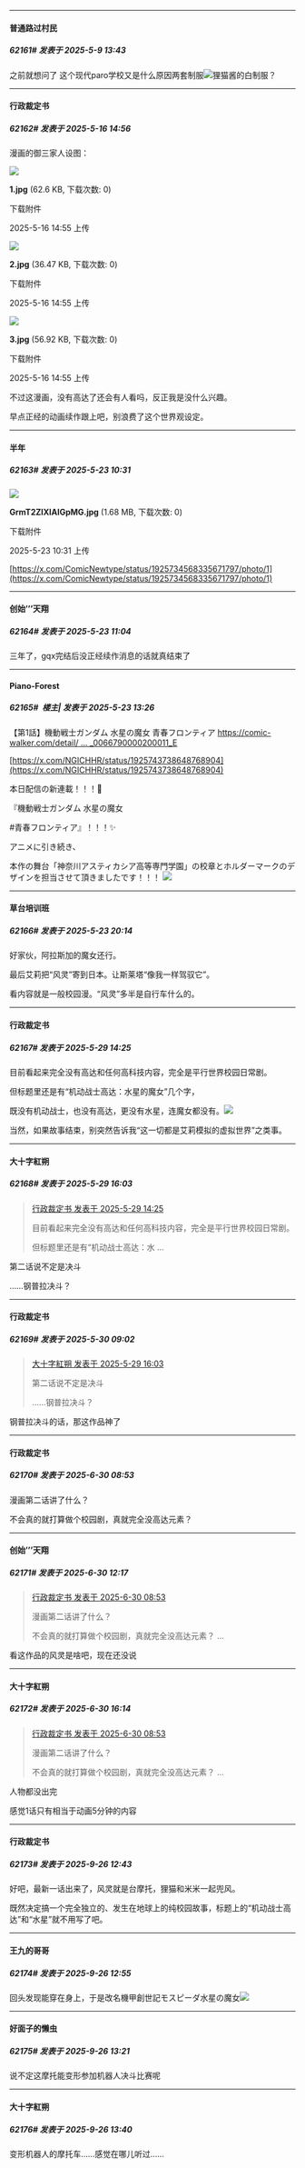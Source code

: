 ﻿*****

####  普通路过村民  
##### 62161#       发表于 2025-5-9 13:43

之前就想问了 这个现代paro学校又是什么原因两套制服<img src="https://static.stage1st.com/image/smiley/face2017/067.png" referrerpolicy="no-referrer">狸猫酱的白制服？

*****

####  行政裁定书  
##### 62162#       发表于 2025-5-16 14:56

漫画的御三家人设图：

<img src="https://img.stage1st.com/forum/202505/16/145512m7hzobde85kohciu.jpg" referrerpolicy="no-referrer">

<strong>1.jpg</strong> (62.6 KB, 下载次数: 0)

下载附件

2025-5-16 14:55 上传

<img src="https://img.stage1st.com/forum/202505/16/145512med0m1fhtfsumcoe.jpg" referrerpolicy="no-referrer">

<strong>2.jpg</strong> (36.47 KB, 下载次数: 0)

下载附件

2025-5-16 14:55 上传

<img src="https://img.stage1st.com/forum/202505/16/145512bes9enxx7gfx6e36.jpg" referrerpolicy="no-referrer">

<strong>3.jpg</strong> (56.92 KB, 下载次数: 0)

下载附件

2025-5-16 14:55 上传

不过这漫画，没有高达了还会有人看吗，反正我是没什么兴趣。

早点正经的动画续作跟上吧，别浪费了这个世界观设定。

*****

####  半年  
##### 62163#       发表于 2025-5-23 10:31

<img src="https://img.stage1st.com/forum/202505/23/103150viildifxl5tz1nnz.jpg" referrerpolicy="no-referrer">

<strong>GrmT2ZIXIAIGpMG.jpg</strong> (1.68 MB, 下载次数: 0)

下载附件

2025-5-23 10:31 上传

[https://x.com/ComicNewtype/status/1925734568335671797/photo/1](https://x.com/ComicNewtype/status/1925734568335671797/photo/1)


*****

####  创始’’’天翔  
##### 62164#       发表于 2025-5-23 11:04

三年了，gqx完结后没正经续作消息的话就真结束了


*****

####  Piano-Forest  
##### 62165#         楼主| 发表于 2025-5-23 13:26

【第1話】機動戦士ガンダム 水星の魔女 青春フロンティア
[https://comic-walker.com/detail/ ... _0066790000200011_E](https://comic-walker.com/detail/KC_006679_S/episodes/KC_0066790000200011_E)

[https://x.com/NGICHHR/status/1925743738648768904](https://x.com/NGICHHR/status/1925743738648768904)

本日配信の新連載！！！🎉

『機動戦士ガンダム 水星の魔女

#青春フロンティア』！！！✨

アニメに引き続き、

本作の舞台「神奈川アスティカシア高等専門学園」の校章とホルダーマークのデザインを担当させて頂きましたです！！！
<img src="https://p.sda1.dev/24/c5f6b37051e050b8add22f14448ede80/20250523_132525.jpg" referrerpolicy="no-referrer">


*****

####  草台培训班  
##### 62166#       发表于 2025-5-23 20:14

好家伙，阿拉斯加的魔女还行。

最后艾莉把“风灵”寄到日本。让斯莱塔“像我一样驾驭它”。

看内容就是一般校园漫。“风灵”多半是自行车什么的。

*****

####  行政裁定书  
##### 62167#       发表于 2025-5-29 14:25

目前看起来完全没有高达和任何高科技内容，完全是平行世界校园日常剧。

但标题里还是有“机动战士高达：水星的魔女”几个字，

既没有机动战士，也没有高达，更没有水星，连魔女都没有。<img src="https://static.stage1st.com/image/smiley/face2017/067.png" referrerpolicy="no-referrer">

当然，如果故事结束，别突然告诉我“这一切都是艾莉模拟的虚拟世界”之类事。


*****

####  大十字紅朔  
##### 62168#       发表于 2025-5-29 16:03

<blockquote><a href="httphttps://stage1st.com/2b/forum.php?mod=redirect&amp;goto=findpost&amp;pid=67862669&amp;ptid=2123779" target="_blank">行政裁定书 发表于 2025-5-29 14:25</a>

目前看起来完全没有高达和任何高科技内容，完全是平行世界校园日常剧。

但标题里还是有“机动战士高达：水 ...</blockquote>
第二话说不定是决斗

……钢普拉决斗？


*****

####  行政裁定书  
##### 62169#       发表于 2025-5-30 09:02

<blockquote><a href="httphttps://stage1st.com/2b/forum.php?mod=redirect&amp;goto=findpost&amp;pid=67862967&amp;ptid=2123779" target="_blank">大十字紅朔 发表于 2025-5-29 16:03</a>

第二话说不定是决斗

……钢普拉决斗？</blockquote>
钢普拉决斗的话，那这作品神了

*****

####  行政裁定书  
##### 62170#       发表于 2025-6-30 08:53

漫画第二话讲了什么？

不会真的就打算做个校园剧，真就完全没高达元素？


*****

####  创始’’’天翔  
##### 62171#       发表于 2025-6-30 12:17

<blockquote><a href="httphttps://stage1st.com/2b/forum.php?mod=redirect&amp;goto=findpost&amp;pid=68020935&amp;ptid=2123779" target="_blank">行政裁定书 发表于 2025-6-30 08:53</a>

漫画第二话讲了什么？

不会真的就打算做个校园剧，真就完全没高达元素？ ...</blockquote>
看这作品的风灵是啥吧，现在还没说


*****

####  大十字紅朔  
##### 62172#       发表于 2025-6-30 16:14

<blockquote><a href="httphttps://stage1st.com/2b/forum.php?mod=redirect&amp;goto=findpost&amp;pid=68020935&amp;ptid=2123779" target="_blank">行政裁定书 发表于 2025-6-30 08:53</a>

漫画第二话讲了什么？

不会真的就打算做个校园剧，真就完全没高达元素？ ...</blockquote>
人物都没出完

感觉1话只有相当于动画5分钟的内容

*****

####  行政裁定书  
##### 62173#       发表于 2025-9-26 12:43

好吧，最新一话出来了，风灵就是台摩托，狸猫和米米一起兜风。

既然决定搞一个完全独立的、发生在地球上的纯校园故事，标题上的“机动战士高达”和“水星”就不用写了吧。


*****

####  王九的哥哥  
##### 62174#       发表于 2025-9-26 12:55

回头发现能穿在身上，于是改名機甲創世記モスピーダ水星の魔女<img src="https://static.stage1st.com/image/smiley/face2017/037.png" referrerpolicy="no-referrer"> 


*****

####  好面子的懒虫  
##### 62175#       发表于 2025-9-26 13:21

说不定这摩托能变形参加机器人决斗比赛呢


*****

####  大十字紅朔  
##### 62176#       发表于 2025-9-26 13:40

变形机器人的摩托车……感觉在哪儿听过……

